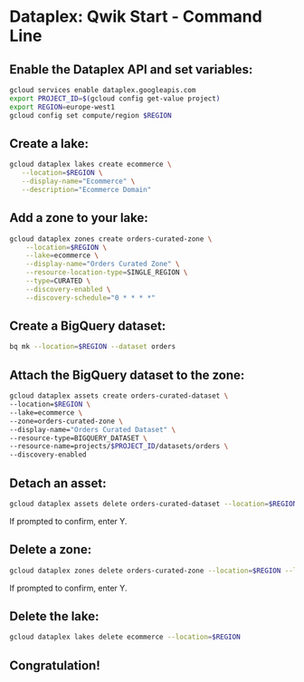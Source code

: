 # Dataplex: Qwik Start - Command Line

## Enable the Dataplex API and set variables:

```bash
gcloud services enable dataplex.googleapis.com 
export PROJECT_ID=$(gcloud config get-value project)
export REGION=europe-west1
gcloud config set compute/region $REGION
```

## Create a lake:

```bash
gcloud dataplex lakes create ecommerce \
   --location=$REGION \
   --display-name="Ecommerce" \
   --description="Ecommerce Domain"
```

## Add a zone to your lake:

```bash
gcloud dataplex zones create orders-curated-zone \
    --location=$REGION \
    --lake=ecommerce \
    --display-name="Orders Curated Zone" \
    --resource-location-type=SINGLE_REGION \
    --type=CURATED \
    --discovery-enabled \
    --discovery-schedule="0 * * * *"
```

## Create a BigQuery dataset:

```bash
bq mk --location=$REGION --dataset orders 
```

## Attach the BigQuery dataset to the zone:

```bash
gcloud dataplex assets create orders-curated-dataset \
--location=$REGION \
--lake=ecommerce \
--zone=orders-curated-zone \
--display-name="Orders Curated Dataset" \
--resource-type=BIGQUERY_DATASET \
--resource-name=projects/$PROJECT_ID/datasets/orders \
--discovery-enabled 
```

## Detach an asset:

```bash
gcloud dataplex assets delete orders-curated-dataset --location=$REGION --zone=orders-curated-zone --lake=ecommerce 
```
If prompted to confirm, enter Y.

## Delete a zone:

```bash
gcloud dataplex zones delete orders-curated-zone --location=$REGION --lake=ecommerce
```
If prompted to confirm, enter Y.

## Delete the lake:

```bash
gcloud dataplex lakes delete ecommerce --location=$REGION
```

## Congratulation!
